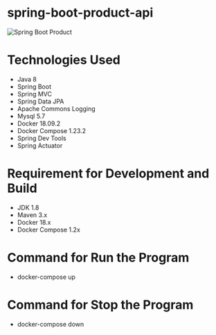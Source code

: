 # spring-boot-product-api

![Spring Boot Product](https://qph.fs.quoracdn.net/main-qimg-a31557644f4d9cdc5b4aa49b8c282d4b "Spring Boot Product Api")

# Technologies Used
- Java 8
- Spring Boot
- Spring MVC
- Spring Data JPA
- Apache Commons Logging
- Mysql 5.7
- Docker 18.09.2
- Docker Compose 1.23.2
- Spring Dev Tools
- Spring Actuator

# Requirement for Development and Build
- JDK 1.8
- Maven 3.x
- Docker 18.x
- Docker Compose 1.2x

# Command for Run the Program
- docker-compose up

# Command for Stop the Program
- docker-compose down

